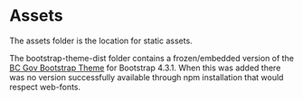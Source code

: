 # Assets

The assets folder is the location for static assets.

The bootstrap-theme-dist folder contains a frozen/embedded version of the [BC Gov Bootstrap Theme](https://bcgov.github.io/bootstrap-theme/) for Bootstrap 4.3.1. When this was added there was no version successfully available through npm installation that would respect web-fonts.
